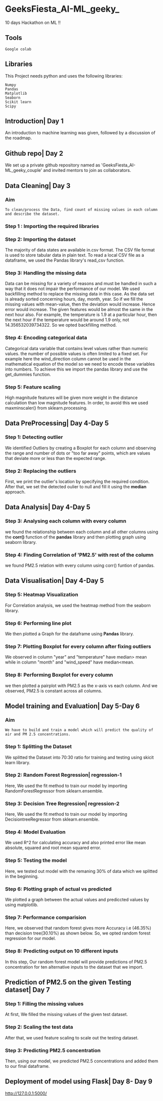 # GeeksFiesta_AI-ML_geeky_
 10 days Hackathon on ML !!

 ## Tools
    Google colab  
 ## Libraries
  This Project needs python and uses the following libraries:
    
    Numpy
    Pandas 
    Matplotlib 
  	Seaborn
    Scikit learn
    Scipy
 ## Introduction| Day 1
  An introduction to machine learning was given, followed by a discussion of the roadmap.
 ## Github repo| Day 2
  We set up a private github repository named as 'GeeksFiesta_AI-ML_geeky_couple' and invited mentors to join as collaborators.
 ## Data Cleaning| Day 3
 ### Aim
    To clean/process the Data, find count of missing values in each column and describe the dataset.
  
### Step 1 : Importing the required libraries

### Step 2: Importing the dataset
 The majority of data states are available in.csv format. The CSV file format is used to store tabular data in plain text. To read a local CSV file as a dataframe, we used the  Pandas library's read_csv function.
 
### Step 3: Handling the missing data
 Data can be missing for a variety of reasons and must be handled in such a way that it does not impair the performance of our model. We used backfilling method to replace the missing data in this case.
As the data set is already sorted concerning hours, day, month, year. So if we fill the missing values with mean-value, then the deviation would increase. Hence error would increase. The given features would be almost the same in the next hour also. For example, the temperature is 1.9 at a particular hour, then the next hour if the temperature would be around 1.9 only, not 14.356532039734322. So we opted backfilling method.

### Step 4: Encoding categorical data 
 Categorical data variable that contains level values rather than numeric values. the number of possible values is often limited to a fixed set. For example here the wind_direction column cannot be used in the mathematical equation of the model so we need to encode these variables into numbers. To achieve this we import the pandas library and use the get_dummies function.
        
### Step 5: Feature scaling
 High magnitude features will be given more weight in the distance calculation than low magnitude features. In order, to avoid this we used maxminscaler() from sklearn.processing.
## Data PreProcessing| Day 4-Day 5
### Step 1: Detecting outlier 
 We identified Outliers by creating a Boxplot for each column and observing the range and number of dots or "too far away" points, which are values that deviate more or less than the expected range.
### Step 2: Replacing the outliers
First, we print the outlier's location by specifying the required condition. After that, we set the detected oulier to null and fill it using the **median** approach.

## Data Analysis| Day 4-Day 5
### Step 3: Analysing each column with every column
we found the relationship between each column and all other columns using the **corr()** function of the **pandas** library and then plotting graph using seaborn library.
 
### Step 4: Finding Correlation of 'PM2.5' with rest of the column
we found PM2.5 relation with every column using corr() funtion of pandas.

## Data Visualisation| Day 4-Day 5
### Step 5: Heatmap Visualization
 For Correlation analysis, we used the heatmap method from the seaborn library.
### Step 6: Performing line plot
 We then plotted a Graph for the dataframe using **Pandas** library.
### Step 7: Plotting Boxplot for every column after fixing outliers
 We observed in column "year" and "temperature" have median> mean while in column "month" and "wind_speed" have median<mean.
### Step 8: Performing Boxplot for every column
we then plotted a pairplot with PM2.5 as the x-axis vs each column. And we observed, PM2.5 is constant across all columns.
## Model training and Evaluation| Day 5-Day 6
### Aim
    We have to build and train a model which will predict the quality of air and PM 2.5 concentrations.
### Step 1: Splitting the Dataset
 We splitted the Dataset into 70:30 ratio for training and testing using skicit learn library.
### Step 2: Random Forest Regression| regression-1
 Here, We used the fit method to train our model by importing RandomForestRegressor from sklearn.ensemble.  
### Step 3: Decision Tree Regression| regression-2
 Here, We used the fit method to train our model by importing DecisiontreeRegressor from sklearn.ensemble.
### Step 4: Model Evaluation
 We used R^2 for calculating accuracy and also printed error like mean absolute, squared and root mean squared error.
### Step 5: Testing the model
 Here, we tested out model with the remaning 30% of data which we splitted in the beginning.
### Step 6: Plotting graph of actual vs predicted
 We plotted a graph between the actual values and prediccted values by using matplotlib.
### Step 7: Performance comparision
 Here, we observed that random forest gives more Accuracy i.e (46.35%) than decision tree(30.10%) as shown below. So, we opted random forest regression for our model.
### Step 8: Predicting output on 10 different inputs
 In this step, Our random forest model will provide predictions of PM2.5 concentration for ten alternative inputs to the dataset that we import.
 
## Prediction of PM2.5 on the given Testing dataset| Day 7

### Step 1: Filling the missing values
 At first, We filled the missing values of the given test dataset.
### Step 2: Scaling the test data
 After that, we used feature scaling to scale out the testing dataset.
### Step 3: Predicting PM2.5 concentration
 Then, using our model, we predicted PM2.5 concentrations and added them to our final dataframe.
## Deployment of model using Flask| Day 8- Day 9
http://127.0.0.1:5000/


    

 
     
